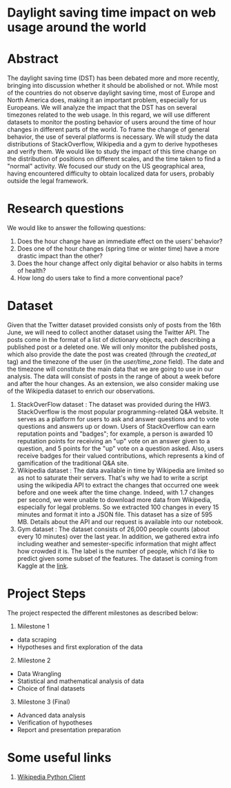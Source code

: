# Daylight saving time impact on web usage around the world

# Abstract

The daylight saving time (DST) has been debated more and more recently, bringing into discussion whether it should be abolished or not. While most of the countries do not observe daylight saving time, most of Europe and North America does, making it an important problem, especially for us Europeans.
We will analyze the impact that the DST has on several timezones related to the web usage. In this regard, we will use different datasets to monitor the posting behavior of users around the time of hour changes in different parts of the world. To frame the change of general behavior, the use of several platforms is necessary.
We will study the data distributions of StackOverflow, Wikipedia and a gym to derive hypotheses and verify them.
We would like to study the impact of this time change on the distribution of positions on different scales, and the time taken to find a "normal" activity. We focused our study on the US geographical area, having encountered difficulty to obtain localized data for users, probably outside the legal framework.

# Research questions

We would like to answer the following questions:

1. Does the hour change have an immediate effect on the users' behavior?
2. Does one of the hour changes (spring time or winter time) have a more drastic impact than the other?
3. Does the hour change affect only digital behavior or also habits in terms of health?
4. How long do users take to find a more conventional pace?

# Dataset

Given that the Twitter dataset provided consists only of posts from the 16th June, we will need to collect another dataset using the Twitter API.
The posts come in the format of a list of dictionary objects, each describing a published post or a deleted one. We will only monitor the published posts, which also provide the date the post was created (through the _created_at_ tag) and the timezone of the user (in the _user/time_zone_ field). The date and the timezone will constitute the main data that we are going to use in our analysis. The data will consist of posts in the range of about a week before and after the hour changes.
As an extension, we also consider making use of the Wikipedia dataset to enrich our observations.

1. StackOverFlow dataset : The dataset was provided during the HW3. StackOverflow is the most popular programming-related Q&A website. It serves as a platform for users to ask and answer questions and to vote questions and answers up or down. Users of StackOverflow can earn reputation points and "badges"; for example, a person is awarded 10 reputation points for receiving an "up" vote on an answer given to a question, and 5 points for the "up" vote on a question asked. Also, users receive badges for their valued contributions, which represents a kind of gamification of the traditional Q&A site.
2. Wikipedia dataset : The data available in time by Wikipedia are limited so as not to saturate their servers. That's why we had to write a script using the wikipedia API to extract the changes that occurred one week before and one week after the time change. Indeed, with 1.7 changes per second, we were unable to download more data from Wikipedia, especially for legal problems.
   So we extracted 100 changes in every 15 minutes and format it into a JSON file.
   This dataset has a size of 595 MB. Details about the API and our request is available into our notebook.
3. Gym dataset : The dataset consists of 26,000 people counts (about every 10 minutes) over the last year. In addition, we gathered extra info including weather and semester-specific information that might affect how crowded it is. The label is the number of people, which I'd like to predict given some subset of the features.
   The dataset is coming from Kaggle at the [link](https://www.kaggle.com/nsrose7224/crowdedness-at-the-campus-gym/version/2).

# Project Steps

The project respected the different milestones as described below:

1. Milestone 1

- data scraping
- Hypotheses and first exploration of the data

2. Milestone 2

- Data Wrangling
- Statistical and mathematical analysis of data
- Choice of final datasets

3. Milestone 3 (Final)

- Advanced data analysis
- Verification of hypotheses
- Report and presentation preparation

# Some useful links

1. [Wikipedia Python Client](https://mwclient.readthedocs.io/en/master/reference/site.html?highlight=changes#mwclient.client.Site.recentchanges)

